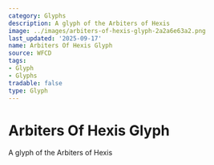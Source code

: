 ```yaml
---
category: Glyphs
description: A glyph of the Arbiters of Hexis
image: ../images/arbiters-of-hexis-glyph-2a2a6e63a2.png
last_updated: '2025-09-17'
name: Arbiters Of Hexis Glyph
source: WFCD
tags:
- Glyph
- Glyphs
tradable: false
type: Glyph
---
```


# Arbiters Of Hexis Glyph

A glyph of the Arbiters of Hexis

